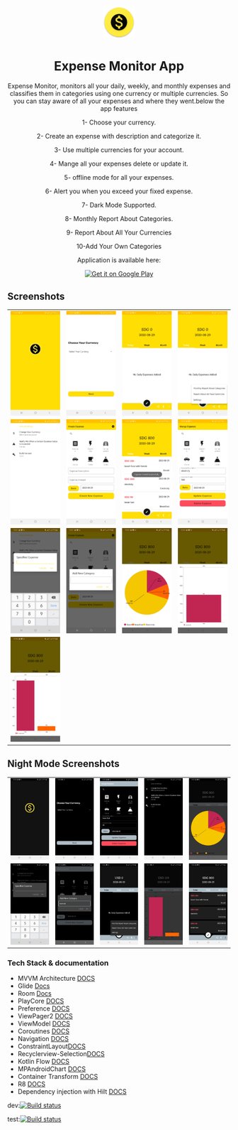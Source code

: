 <div align="center">

# ![alt text](https://github.com/ELTEGANI/ExpenseMonitorApp/blob/master/app/screenshots/logo.png)   
     
# Expense Monitor App
        
Expense Monitor, monitors all your daily, weekly, and monthly expenses and classifies them in categories using one currency or multiple currencies. So you can stay aware of all your expenses and where they went.below the app features

1- Choose your currency.

2- Create an expense with description and categorize it.

3- Use multiple currencies for your account.

4- Mange all your expenses delete or update it.

5- offline mode for all your expenses.

6- Alert you when you exceed your fixed expense.

7- Dark Mode Supported.

8- Monthly Report About Categories.

9- Report About All Your Currencies

10-Add Your Own Categories

Application is available here:

<a href='https://play.google.com/store/apps/details?id=com.monitoryourexpenses.expenses'><img alt='Get it on Google Play' src='https://play.google.com/intl/en_us/badges/images/generic/en_badge_web_generic.png' height="80"/></a>

</div>

## Screenshots
<table align="center">
        <tr>
          <td><img src = "app/screenshots/1_L.jpg" ></td>
          <td><img src = "app/screenshots/2_L.jpg" ></td>
          <td><img src = "app/screenshots/3_L.jpg" ></td>
          <td><img src = "app/screenshots/4_L.jpg" ></td>
        </tr>
      <tr>
        <td><img src = "app/screenshots/5_L.jpg" ></td>
        <td><img src = "app/screenshots/6_L.jpg" ></td>
        <td><img src = "app/screenshots/7_L.jpg" ></td>
        <td><img src = "app/screenshots/8_L.jpg" ></td>
      </tr>
       <tr>
              <td><img src = "app/screenshots/9_L.jpg" ></td>
              <td><img src = "app/screenshots/10_L.jpg" ></td>
              <td><img src = "app/screenshots/11_L.jpg" ></td>
              <td><img src = "app/screenshots/12_L.jpg" ></td>
       </tr>
       <tr>
              <td><img src = "app/screenshots/13_L.jpg" ></td>
       </tr>
</table> 

## Night Mode Screenshots
<table align="center">
        <tr>
          <td><img src = "app/screenshots/1_D.jpg" ></td>
          <td><img src = "app/screenshots/2_D.jpg" ></td>
          <td><img src = "app/screenshots/3_D.jpg" ></td>
          <td><img src = "app/screenshots/4_D.jpg" ></td>
          <td><img src = "app/screenshots/5_D.jpg" ></td>
        </tr>
      <tr>
        <td><img src = "app/screenshots/6_D.jpg" ></td>
        <td><img src = "app/screenshots/7_D.jpg" ></td>
        <td><img src = "app/screenshots/8_D.jpg" ></td>
        <td><img src = "app/screenshots/9_D.jpg" ></td>
        <td><img src = "app/screenshots/10_D.jpg" ></td>
       </tr>
</table> 

### Tech Stack & documentation
- MVVM Architecture [DOCS](https://developer.android.com/jetpack/guide)
- Glide [Docs](https://bumptech.github.io/glide/)
- Room [Docs](https://developer.android.com/jetpack/androidx/releases/room)
- PlayCore [DOCS](https://developer.android.com/guide/playcore)
- Preference [DOCS](https://developer.android.com/reference/android/preference/Preference)
- ViewPager2 [DOCS](https://developer.android.com/jetpack/androidx/releases/viewpager2)
- ViewModel [DOCS](https://developer.android.com/topic/libraries/architecture/viewmodel)
- Coroutines [DOCS](https://developer.android.com/kotlin/coroutines)
- Navigation [DOCS](https://developer.android.com/guide/navigation/navigation-getting-started)
- ConstraintLayout[DOCS](https://developer.android.com/reference/androidx/constraintlayout/widget/ConstraintLayout)
- Recyclerview-Selection[DOCS](https://developer.android.com/reference/kotlin/androidx/recyclerview/selection/package-summary)
- Kotlin Flow [DOCS](https://kotlinlang.org/docs/reference/coroutines/flow.html)
- MPAndroidChart [DOCS](https://github.com/PhilJay/MPAndroidChart)
- Container Transform [DOCS](https://github.com/material-components/material-components-android/blob/master/docs/theming/Motion.md)
- R8 [DOCS](https://developer.android.com/studio/build/shrink-code)
- Dependency injection with Hilt [DOCS](https://developer.android.com/training/dependency-injection/hilt-android)


dev:[![Build status](https://build.appcenter.ms/v0.1/apps/da6402fe-c7ef-4073-8b1f-7149be87e03e/branches/dev/badge)](https://appcenter.ms)

test:[![Build status](https://build.appcenter.ms/v0.1/apps/da6402fe-c7ef-4073-8b1f-7149be87e03e/branches/test/badge)](https://appcenter.ms)